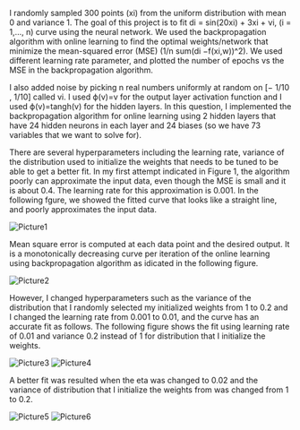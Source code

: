 I randomly sampled 300 points (xi) from the uniform distribution with mean 0 and variance 1. The goal of this project is to fit di = sin(20xi) + 3xi + νi, (i = 1,..., n) curve using the neural network. We used the backpropagation algorithm with online learning to find the optimal weights/network that minimize the mean-squared error (MSE) (1/n sum(di −f(xi,w))^2). We used different learning rate parameter, and plotted the number of epochs vs the MSE in the backpropagation algorithm.

I also added noise by picking n real numbers uniformly at random on [− 1/10 , 1/10] called vi. I used ϕ(v)=v for the output layer activation function and I used ϕ(v)=tangh(v) for the hidden layers. In this question, I implemented the backpropagation algorithm for online learning using 2 hidden layers that have 24 hidden neurons in each layer and 24 biases (so we have 73 variables that we want to solve for). 

There are several hyperparameters including the learning rate, variance of the distribution used to initialize the weights that needs to be tuned to be able to get a better fit. In my first attempt indicated in Figure 1, the algorithm poorly can approximate the input data, even though the MSE is small and it is about 0.4. The learning rate for this approximation is 0.001. In the following fgure, we showed the fitted curve that looks like a straight line, and poorly approximates the input data.

![Picture1](https://user-images.githubusercontent.com/43753085/104084007-e7605c00-5208-11eb-9d75-a4aaf4ea04f7.png)

Mean square error is computed at each data point and the desired output. It is a monotonically decreasing curve per iteration of the online learning using backpropagation algorithm as idicated in the following figure.

![Picture2](https://user-images.githubusercontent.com/43753085/104083774-ffcf7700-5206-11eb-9c90-d20cea44d24a.png)

However, I changed hyperparameters such as the variance of the distribution that I randomly selected my initialized weights from 1 to 0.2 and I changed the learning rate from 0.001 to 0.01, and the curve has an accurate fit as follows. The following figure shows the fit using learning rate of 0.01 and variance 0.2 instead of 1 for distribution that I initialize the weights.

![Picture3](https://user-images.githubusercontent.com/43753085/104083983-b8e28100-5208-11eb-9e55-c033036e45a3.png)
![Picture4](https://user-images.githubusercontent.com/43753085/104083990-c1d35280-5208-11eb-9fbc-cd898c9a8e58.png)

A better fit was resulted when the eta was changed to 0.02 and the variance of distribution that I initialize the weights from was changed from 1 to 0.2.

![Picture5](https://user-images.githubusercontent.com/43753085/104084080-cd734900-5209-11eb-87e4-94b6d8376d51.png)
![Picture6](https://user-images.githubusercontent.com/43753085/104084084-d5cb8400-5209-11eb-90e9-07c4d6bdeae2.png)



